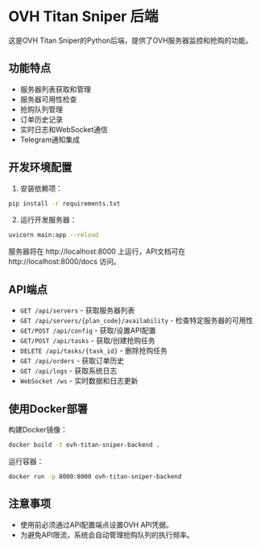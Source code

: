 
# OVH Titan Sniper 后端

这是OVH Titan Sniper的Python后端，提供了OVH服务器监控和抢购的功能。

## 功能特点

- 服务器列表获取和管理
- 服务器可用性检查
- 抢购队列管理
- 订单历史记录
- 实时日志和WebSocket通信
- Telegram通知集成

## 开发环境配置

1. 安装依赖项：

```bash
pip install -r requirements.txt
```

2. 运行开发服务器：

```bash
uvicorn main:app --reload
```

服务器将在 http://localhost:8000 上运行，API文档可在 http://localhost:8000/docs 访问。

## API端点

- `GET /api/servers` - 获取服务器列表
- `GET /api/servers/{plan_code}/availability` - 检查特定服务器的可用性
- `GET/POST /api/config` - 获取/设置API配置
- `GET/POST /api/tasks` - 获取/创建抢购任务
- `DELETE /api/tasks/{task_id}` - 删除抢购任务
- `GET /api/orders` - 获取订单历史
- `GET /api/logs` - 获取系统日志
- `WebSocket /ws` - 实时数据和日志更新

## 使用Docker部署

构建Docker镜像：

```bash
docker build -t ovh-titan-sniper-backend .
```

运行容器：

```bash
docker run -p 8000:8000 ovh-titan-sniper-backend
```

## 注意事项

- 使用前必须通过API配置端点设置OVH API凭据。
- 为避免API限流，系统会自动管理抢购队列的执行频率。
